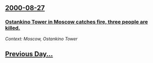 ## [2000-08-27](/news/2000/08/27/index.md)

### [ Ostankino Tower in Moscow catches fire, three people are killed.](/news/2000/08/27/ostankino-tower-in-moscow-catches-fire-three-people-are-killed.md)
_Context: Moscow, Ostankino Tower_

## [Previous Day...](/news/2000/08/26/index.md)

